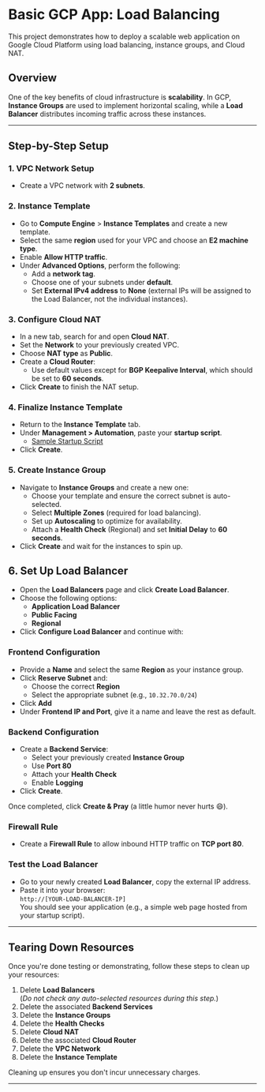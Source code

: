 # Basic GCP App: Load Balancing

This project demonstrates how to deploy a scalable web application on Google Cloud Platform using load balancing, instance groups, and Cloud NAT.

## Overview

One of the key benefits of cloud infrastructure is **scalability**. In GCP, **Instance Groups** are used to implement horizontal scaling, while a **Load Balancer** distributes incoming traffic across these instances.

---

## Step-by-Step Setup

### 1. VPC Network Setup
- Create a VPC network with **2 subnets**.

### 2. Instance Template
- Go to **Compute Engine** > **Instance Templates** and create a new template.
- Select the same **region** used for your VPC and choose an **E2 machine type**.
- Enable **Allow HTTP traffic**.
- Under **Advanced Options**, perform the following:
  - Add a **network tag**.
  - Choose one of your subnets under **default**.
  - Set **External IPv4 address** to **None** (external IPs will be assigned to the Load Balancer, not the individual instances).

### 3. Configure Cloud NAT
- In a new tab, search for and open **Cloud NAT**.
- Set the **Network** to your previously created VPC.
- Choose **NAT type** as **Public**.
- Create a **Cloud Router**:
  - Use default values except for **BGP Keepalive Interval**, which should be set to **60 seconds**.
- Click **Create** to finish the NAT setup.

### 4. Finalize Instance Template
- Return to the **Instance Template** tab.
- Under **Management > Automation**, paste your **startup script**.
    - [Sample Startup Script](https://github.com/thomas065/GCP-startup-script-template/blob/main/new-class-template.sh)
- Click **Create**.

### 5. Create Instance Group
- Navigate to **Instance Groups** and create a new one:
  - Choose your template and ensure the correct subnet is auto-selected.
  - Select **Multiple Zones** (required for load balancing).
  - Set up **Autoscaling** to optimize for availability.
  - Attach a **Health Check** (Regional) and set **Initial Delay** to **60 seconds**.
- Click **Create** and wait for the instances to spin up.

## 6. Set Up Load Balancer

- Open the **Load Balancers** page and click **Create Load Balancer**.
- Choose the following options:
  - **Application Load Balancer**
  - **Public Facing**
  - **Regional**
- Click **Configure Load Balancer** and continue with:

### Frontend Configuration
- Provide a **Name** and select the same **Region** as your instance group.
- Click **Reserve Subnet** and:
  - Choose the correct **Region**
  - Select the appropriate subnet (e.g., `10.32.70.0/24`)
- Click **Add**
- Under **Frontend IP and Port**, give it a name and leave the rest as default.

### Backend Configuration
- Create a **Backend Service**:
  - Select your previously created **Instance Group**
  - Use **Port 80**
  - Attach your **Health Check**
  - Enable **Logging**
- Click **Create**.

Once completed, click **Create & Pray** (a little humor never hurts 😄).

### Firewall Rule
- Create a **Firewall Rule** to allow inbound HTTP traffic on **TCP port 80**.

### Test the Load Balancer
- Go to your newly created **Load Balancer**, copy the external IP address.
- Paste it into your browser:  
  `http://[YOUR-LOAD-BALANCER-IP]`  
  You should see your application (e.g., a simple web page hosted from your startup script).

---

## Tearing Down Resources

Once you're done testing or demonstrating, follow these steps to clean up your resources:

1. Delete **Load Balancers**  
   (_Do not check any auto-selected resources during this step._)
2. Delete the associated **Backend Services**
3. Delete the **Instance Groups**
4. Delete the **Health Checks**
5. Delete **Cloud NAT**
6. Delete the associated **Cloud Router**
7. Delete the **VPC Network**
8. Delete the **Instance Template**

Cleaning up ensures you don't incur unnecessary charges.

---
